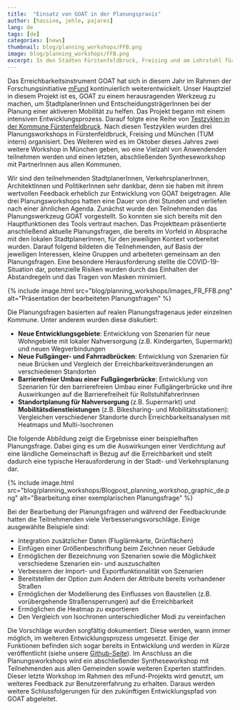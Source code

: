 ```yaml
---
title:  "Einsatz von GOAT in der Planungspraxis"
author: [hassine, jehle, pajares]
lang: de
tags: [de]
categories: [news]
thumbnail: blog/planning_workshops/FFB.png
image: blog/planning_workshops/FFB.png
excerpt: In den Städten Fürstenfeldbruck, Freising und am Lehrstuhl für Siedlungsstruktur und Verkehrsplanung (TUM) wurden drei Planungsworkshops organisiert. Experten aus verschiedenen Fachbereichen, u.a. Stadt- und Verkehrsplaner, Architekten und Politiker haben wertvolles Feedback gegeben und den zukünftigen Entwicklungspfad von GOAT maßgeblich geformt.
---
```

Das Erreichbarkeitsinstrument GOAT hat sich in diesem Jahr im Rahmen der Forschungsinitiative [mFund](https://www.bmvi.de/DE/Themen/Digitales/mFund/Ueberblick/ueberblick.html) kontinuierlich weiterentwickelt. Unser Hauptziel in diesem Projekt ist es, GOAT zu einem herausragenden Werkzeug zu machen, um StadtplanerInnen und EntscheidungsträgerInnen bei der Planung einer aktiveren Mobilität zu helfen. Das Projekt begann mit einem intensiven Entwicklungsprozess. Darauf folgte eine Reihe von [Testzyklen in der Kommune Fürstenfeldbruck](https://www.open-accessibility.org/testcycles/). Nach diesen Testzyklen wurden drei Planungsworkshops in Fürstenfeldbruck, Freising und München (TUM intern) organisiert. Des Weiteren wird es im Oktober dieses Jahres zwei weitere Workshop in München geben, wo eine Vielzahl von Anwendenden teilnehmen werden und einen letzten, abschließenden Syntheseworkshop mit PartnerInnen aus allen Kommunen. 

Wir sind den teilnehmenden StadtplanerInnen, VerkehrsplanerInnen, ArchitektInnen und PolitikerInnen sehr dankbar, denn sie haben mit ihrem wertvollen Feedback erheblich zur Entwicklung von GOAT beigetragen. Alle drei Planungsworkshops hatten eine Dauer von drei Stunden und verliefen nach einer ähnlichen Agenda. Zunächst wurde den Teilnehmenden das Planungswerkzeug GOAT vorgestellt. 
So konnten sie sich bereits mit den Hauptfunktionen des Tools vertraut machen. Das Projektteam präsentierte anschließend aktuelle Planungsfragen, die bereits im Vorfeld in Absprache mit den lokalen StadtplanerInnen, für den jeweiligen Kontext vorbereitet wurden.
Darauf folgend bildeten die Teilnehmenden, auf Basis der jeweiligen Interessen, kleine Gruppen und arbeiteten gemeinsam an den Planungsfragen. Eine besondere Herausforderung stellte die COVID-19-Situation dar, potenzielle Risiken wurden durch das Einhalten der Abstandregeln und das Tragen von Masken minimiert.

{% include image.html src="blog/planning_workshops/images_FR_FFB.png" alt="Präsentation der bearbeiteten Planungsfragen" %} 

Die Planungsfragen basierten auf realen Planungsfragenaus jeder einzelnen Kommune. Unter anderem wurden diese diskutiert:
- <b>Neue Entwicklungsgebiete</b>: Entwicklung von Szenarien für neue Wohngebiete mit lokaler Nahversorgung (z.B. Kindergarten, Supermarkt) und neuen Wegverbindungen
- <b>Neue Fußgänger- und Fahrradbrücken</b>: Entwicklung von Szenarien für neue Brücken und Vergleich der Erreichbarkeitsveränderungen an verschiedenen Standorten
- <b>Barrierefreier Umbau einer Fußgängerbrücke</b>: Entwicklung von Szenarien für den barrierefreien Umbau einer Fußgängerbrücke und ihre Auswirkungen auf die Barrierefreiheit für RollstuhlfahrerInnen
- <b>Standortplanung für Nahversorgung </b> (z.B. Supermarkt) und <b>Mobilitätsdienstleistungen</b> (z.B. Bikesharing- und Mobilitätsstationen): Vergleichen verschiedener Standorte durch Erreichbarkeitsanalysen mit Heatmaps und Multi-Isochronen

Die folgende Abbildung zeigt die Ergebnisse einer beispielhaften Planungsfrage. Dabei ging es um die Auswirkungen einer Verdichtung auf eine ländliche Gemeinschaft in Bezug auf die Erreichbarkeit und stellt dadurch eine typische Herausforderung in der Stadt- und Verkehrsplanung dar.

{% include image.html src="blog/planning_workshops/Blogpost_planning_workshop_graphic_de.png" alt="Bearbeitung einer exemplarischen Planungsfrage" %}

Bei der Bearbeitung der Planungsfragen und während der Feedbackrunde hatten die Teilnehmenden viele Verbesserungsvorschläge. 
Einige ausgewählte Beispiele sind:
- Integration zusätzlicher Daten (Fluglärmkarte, Grünflächen)
- Einfügen einer Größenbeschriftung beim Zeichnen neuer Gebäude
- Ermöglichen der Bezeichnung von Szenarien sowie die Möglichkeit verschiedene Szenarien ein- und auszuschalten
- Verbessern der Import- und Exportfunktionalität von Szenarien
- Bereitstellen der Option zum Ändern der Attribute bereits vorhandener Straßen
- Ermöglichen der Modellierung des Einflusses von Baustellen (z.B. vorübergehende Straßensperrungen) auf die Erreichbarkeit
- Ermöglichen die Heatmap zu exportieren
- Den Vergleich von Isochronen unterschiedlicher Modi zu vereinfachen

Die Vorschläge wurden sorgfältig dokumentiert. Diese werden, wann immer möglich, im weiteren Entwicklungsprozess umgesetzt. Einige der Funktionen befinden sich sogar bereits in Entwicklung und werden in Kürze veröffentlicht (siehe unsere [Github-Seite](https://github.com/goat-community/goat)). Im Anschluss an die Planungsworkshops wird ein abschließender Syntheseworkshop mit Teilnehmenden aus allen Gemeinden sowie weiteren Experten stattfinden. Dieser letzte Workshop im Rahmen des mFund-Projekts wird genutzt, um weiteres Feedback zur Benutzererfahrung zu erhalten. Daraus werden weitere Schlussfolgerungen für den zukünftigen Entwicklungspfad von GOAT abgeleitet.